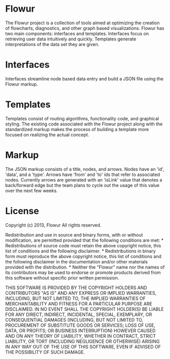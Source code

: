 Flowur
======

The Flowur project is a collection of tools aimed at optimizing the creation of flowcharts, diagnostics, and other graph based visualizations. Flowur has two main components: interfaces and templates. Interfaces focus on retrieving user data intuitively and quickly. Templates generate interpretations of the data set they are given.


Interfaces
===========
Interfaces streamline node based data entry and build a JSON file using the Flowur markup.



Templates
=========
Templates consist of routing algorithms, functionality code, and graphical styling. The existing code associated with the Flowur project along with the standardized markup makes the process of building a template more focused on realizing the actual concept.

Markup
======
The JSON markup consists of a title, nodes, and arrows. Nodes have an 'id', 'data', and a 'type'. Arrows have 'from' and 'to' ids that refer to associated nodes. Currently arrows are generated with an 'isLink' value that denotes a back/forward edge but the team plans to cycle out the usage of this value over the next few weeks.

License
=======
Copyright (c) 2013, Flowur
All rights reserved.


Redistribution and use in source and binary forms, with or without
modification, are permitted provided that the following conditions are met:
    * Redistributions of source code must retain the above copyright
      notice, this list of conditions and the following disclaimer.
    * Redistributions in binary form must reproduce the above copyright
      notice, this list of conditions and the following disclaimer in the
      documentation and/or other materials provided with the distribution.
    * Neither the "Flowur" name nor the names of its contributors may be 
      used to endorse or promote products derived from this software 
      without specific prior written permission.

THIS SOFTWARE IS PROVIDED BY THE COPYRIGHT HOLDERS AND CONTRIBUTORS "AS IS" AND
ANY EXPRESS OR IMPLIED WARRANTIES, INCLUDING, BUT NOT LIMITED TO, THE IMPLIED
WARRANTIES OF MERCHANTABILITY AND FITNESS FOR A PARTICULAR PURPOSE ARE
DISCLAIMED. IN NO EVENT SHALL THE COPYRIGHT HOLDER(S) BE LIABLE FOR ANY
DIRECT, INDIRECT, INCIDENTAL, SPECIAL, EXEMPLARY, OR CONSEQUENTIAL DAMAGES
(INCLUDING, BUT NOT LIMITED TO, PROCUREMENT OF SUBSTITUTE GOODS OR SERVICES;
LOSS OF USE, DATA, OR PROFITS; OR BUSINESS INTERRUPTION) HOWEVER CAUSED AND
ON ANY THEORY OF LIABILITY, WHETHER IN CONTRACT, STRICT LIABILITY, OR TORT
(INCLUDING NEGLIGENCE OR OTHERWISE) ARISING IN ANY WAY OUT OF THE USE OF THIS
SOFTWARE, EVEN IF ADVISED OF THE POSSIBILITY OF SUCH DAMAGE.
